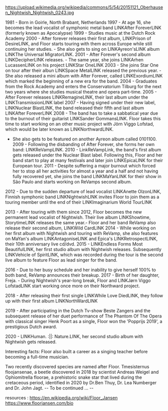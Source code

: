 https://upload.wikimedia.org/wikipedia/commons/5/54/20151121_Oberhausen_Nightwish_Nightwish_0243.jpg

1981 - Born in Goirle, North Brabant, Netherlands
1997 - At age 16, she becomes the lead vocalist of symphonic metal band LINKAfter ForeverLINK (formerly known as Apocalypse)
1999 - Studies music at the Dutch Rock Academy
2000 - After forever releases their first album, LINKPrison of DesireLINK, and Floor starts touring with them across Europe while still continuing her studies. - She also gets to sing on LINKAyreon'sLINK album LINKThe Universal MigratorLINK.
2001 - After Forever's second album LINKDecipherLINK releases. - The same year, she joins LINKArhen LucassenLINK on his project LINKStar OneLINK
2003 - She joins Star One on tour after their albun LINKSpace MetalLINK released the previous year. - She also released a mini album with After Forever, called LINKExordiumLINK which marked the beginning of a new era for the band.
2004 - Graduates from the Rock Academy and enters the Conservatorium Tilburg for the next two years where she studies musical theatre and opera part-time.
2005 - After Forever releases LINKRemagineLINK, their last album under the LINKTransmissionLINK label
2007 - Having signed under their new label, LINKNuclear BlastLINK, the band released their fifth and last album LINKAfter ForeverLINK
2008 - The band has to take a sabbatical year due to the burnout of their guitarist LINKSander GommansLINK. Floor takes this time to start working on an other music project with Jörn Viggo Lofstad, which would be later known as LINKNorthwardLINK.

- She also gets to be featured on another Ayreon album called 0101100.
  2009 - Following the disbanding of After Forever, she forms her own band: LINKReVampLINK.
  2010 - LinkReVampLink, the band's first album gets released under the Nuclear Blast label. Following this, Floor and her band start to play at many festivals and later join LINKEpicaLINK for their European tour.
  2011 - Despite suffering a major burnout which forced her to stop all her activities for almost a year and a half and not having fully recovered yet, she joins the band LINKMaYanLINK for their show in São Paulo and starts working on ReVamps second album.

2012 - Due to the sudden departure of lead vocalist LINKAnette OlzonLINK, Finnish symphonic band LINKNightwishLINK invites Floor to join them as a touring member until the end of their LINKImaginarium World TourLINK

2013 - After touring with them since 2012, Floor becomes the new permanent lead vocalist of Nightwish.
Their live album LINKShowtime, StorytimeLINK releases the same year.- Floor and her band ReVamp also release their second album, LINKWild CardLINK
2014 - While working on her first album with Nightwish and touring with ReVamp, she also features on MaYan's album LINKAntagoniseLINK and Epica's LINKRetrospectLINK, their 10th anniversary live cd/dvd.
2015 - LINKEndless Forms Most BeautifulLINK, her first studio album with Nightwish releases. Subsequently LINKVehicle of SpiritLINK, which was recorded during the tour is the second live album to feature Floor as lead singer for the band.

2016 - Due to her busy schedule and her inability to give herself 100% to both band, ReVamp announces their breakup.
2017 - Birth of her daughter, Freja. - During Nightwish's year-long break, Floor and LINKJørn Viggo LofstadLINK start working once more on their Northward project.

2018 - After releasing their first single LINKWhile Love DiedLINK, they follow up with their first album LINKNorthWardLINK

2019 - After participating in the Dutch Tv-show Beste Zangers and the subsequent release of her duet performance of The Phantom Of The Opera with classical singer Henk Poort as a single, Floor won the 'Popprijs 2019', a prestigious Dutch award.

2020 - LINKHuman. :||: Nature.LINK, her second studio album with Nightwish gets released.

Interesting facts:
Floor also built a career as a singing teacher before becoming a full-time musician.

Two recently discovered species are named after Floor. Tmesisternus floojansenae, a beetle discovered in 2018 by scientist Andreas Weigel and Ophiomitrella floorae, a prehistoric snake star that lived during the cretaceous period, identified in 2020 by Dr.Ben Thuy, Dr. Lea Numberger and Dr. John Jagt.
-- To be continued ... --

resources :
https://en.wikipedia.org/wiki/Floor_Jansen
https://www.floorjansen.com/bio
